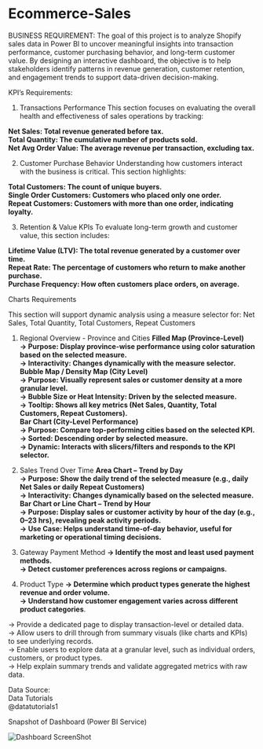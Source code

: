 # Ecommerce-Sales

BUSINESS REQUIREMENT:
The goal of this project is to analyze Shopify sales data in Power BI to uncover meaningful insights into transaction performance, customer purchasing behavior, and long-term customer value. By designing an interactive dashboard, the objective is to help stakeholders identify patterns in revenue generation, customer retention, and engagement trends to support data-driven decision-making.

KPI’s Requirements:
1. Transactions Performance
This section focuses on evaluating the overall health and effectiveness of sales operations by tracking:

**Net Sales: Total revenue generated before tax.  
Total Quantity: The cumulative number of products sold.  
Net Avg Order Value: The average revenue per transaction, excluding tax.**

2. Customer Purchase Behavior
Understanding how customers interact with the business is critical. This section highlights:

**Total Customers: The count of unique buyers.   
Single Order Customers: Customers who placed only one order.  
Repeat Customers: Customers with more than one order, indicating loyalty.**

3. Retention & Value KPIs
To evaluate long-term growth and customer value, this section includes:

**Lifetime Value (LTV): The total revenue generated by a customer over time.   
Repeat Rate: The percentage of customers who return to make another purchase.  
Purchase Frequency: How often customers place orders, on average.**

Charts Requirements

This section will support dynamic analysis using a measure selector for: Net Sales, Total Quantity, Total Customers, Repeat Customers

1. Regional Overview - Province and Cities
**Filled Map (Province-Level)  
-> Purpose: Display province-wise performance using color saturation based on the selected measure.  
-> Interactivity: Changes dynamically with the measure selector.  
Bubble Map / Density Map (City Level)  
-> Purpose: Visually represent sales or customer density at a more granular level.  
-> Bubble Size or Heat Intensity: Driven by the selected measure.  
-> Tooltip: Shows all key metrics (Net Sales, Quantity, Total Customers, Repeat Customers).  
Bar Chart (City-Level Performance)  
-> Purpose: Compare top-performing cities based on the selected KPI.  
-> Sorted: Descending order by selected measure.  
-> Dynamic: Interacts with slicers/filters and responds to the KPI selector.**

2. Sales Trend Over Time
**Area Chart – Trend by Day  
-> Purpose: Show the daily trend of the selected measure (e.g., daily Net Sales or daily Repeat Customers)  
-> Interactivity: Changes dynamically based on the selected measure.  
Bar Chart or Line Chart – Trend by Hour  
-> Purpose: Display sales or customer activity by hour of the day (e.g., 0–23 hrs), revealing peak activity periods.  
-> Use Case: Helps understand time-of-day behavior, useful for marketing or operational timing decisions.**

3. Gateway Payment Method
**-> Identify the most and least used payment methods.  
-> Detect customer preferences across regions or campaigns.**

4. Product Type
**-> Determine which product types generate the highest revenue and order volume.  
-> Understand how customer engagement varies across different product categories**.

-> Provide a dedicated page to display transaction-level or detailed data.  
-> Allow users to drill through from summary visuals (like charts and KPIs) to see underlying records.  
-> Enable users to explore data at a granular level, such as individual orders, customers, or product types.  
-> Help explain summary trends and validate aggregated metrics with raw data.


Data Source:  
Data Tutorials  
@datatutorials1

Snapshot of Dashboard (Power BI Service)

![Dashboard ScreenShot](https://github.com/user-attachments/assets/03ed10c0-26ea-402c-8b55-233fa4eca47e)
